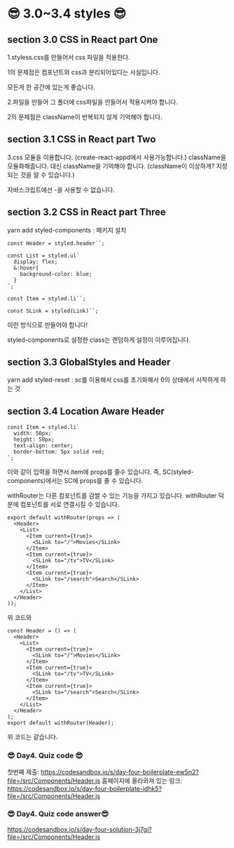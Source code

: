 # 😎 3.0~3.4 styles 😎

## section 3.0 CSS in React part One

1.styless.css를 만들어서 css 파일을 적용한다.

1의 문제점은 컴포넌트와 css과 분리되어있다는 사실입니다.

모든게 한 공간에 있는게 좋습니다.

2.파일을 만들어 그 폴더에 css파일을 만들어서 적용시켜야 합니다.

2의 문제점은 className이 반복되지 않게 기억해야 합니다.

## section 3.1 CSS in React part Two

3.css 모듈을 이용합니다. (create-react-appd에서 사용가능합니다.) className을 모듈화해줍니다. 대신 className을 기억해야 합니다. (className이 이상하게? 지정되는 것을 알 수 있습니다.)

자바스크립트에선 -을 사용할 수 없습니다.

## section 3.2 CSS in React part Three

yarn add styled-components : 패키지 설치

```javascripts
const Header = styled.header``;

const List = styled.ul`
  display: flex;
  &:hover{
    background-color: blue;
  }
`;

const Item = styled.li``;

const SLink = styled(Link)``;
```

이런 방식으로 만들어야 합니다!

styled-components로 설정한 class는 랜덤하게 설정이 이루어집니다.

## section 3.3 GlobalStyles and Header

yarn add styled-reset : sc를 이용해서 css를 초기화해서 0의 상태에서 시작하게 하는 것

## section 3.4 Location Aware Header

```javascripts
const Item = styled.li`
  width: 50px;
  height: 50px;
  text-align: center;
  border-bottom: 5px solid red;
`;
```

이와 같이 입력을 하면서 item에 props를 줄수 있습니다. 즉, SC(styled-components)에서는 SC에 props를 줄 수 있습니다.

withRouter는 다른 컴포넌트를 감쌀 수 있는 기능을 가지고 있습니다. withRouter 덕분에 컴포넌트를 서로 연결시킬 수 있습니다.

```javascripts
export default withRouter(props => (
  <Header>
    <List>
      <Item current={true}>
        <SLink to="/">Movies</SLink>
      </Item>
      <Item current={true}>
        <SLink to="/tv">TV</SLink>
      </Item>
      <Item current={true}>
        <SLink to="/search">Search</SLink>
      </Item>
    </List>
  </Header>
));
```

위 코드와

```javascripts
const Header = () => (
  <Header>
    <List>
      <Item current={true}>
        <SLink to="/">Movies</SLink>
      </Item>
      <Item current={true}>
        <SLink to="/tv">TV</SLink>
      </Item>
      <Item current={true}>
        <SLink to="/search">Search</SLink>
      </Item>
    </List>
  </Header>
);
export default withRouter(Header);
```

위 코드는 같습니다.

### 😎 Day4. Quiz code 😎

첫번째 제출: <https://codesandbox.io/s/day-four-boilerplate-ew5n2?file=/src/Components/Header.js>
홈페이지에 올라와져 있는 링크: <https://codesandbox.io/s/day-four-boilerplate-idhk5?file=/src/Components/Header.js>

### 😎 Day4. Quiz code  answer😎

<https://codesandbox.io/s/day-four-solution-3j7gi?file=/src/Components/Header.js>